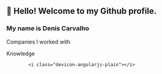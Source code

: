 ## 👋 Hello! Welcome to my Github profile.
### My name is Denis Carvalho 

Companies I worked with

Knowledge

            <i class="devicon-angularjs-plain"></i>
          
